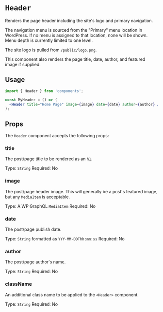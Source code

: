 # `Header`

Renders the page header including the site's logo and primary navigation.

The navigation menu is sourced from the "Primary" menu location in WordPress. If no menu is assigned to that location, none will be shown. Menu depth is currently limited to one level.

The site logo is pulled from `/public/logo.png`.

This component also renders the page title, date, author, and featured image if supplied.

## Usage

```jsx
import { Header } from 'components';

const MyHeader = () => (
  <Header title="Home Page" image={image} date={date} author={author} />
);
```

## Props

The `Header` component accepts the following props:

### title

The post/page title to be rendered as an `h1`.

Type: `String`
Required: No

### image

The post/page header image. This will generally be a post's featured image, but any `MediaItem` is acceptable.

Type: A WP GraphQL `MediaItem`
Required: No

### date

The post/page publish date.

Type: `String` formatted as `YYY-MM-DDThh:mm:ss`
Required: No

### author

The post/page author's name.

Type: `String`
Required: No

### className

An additional class name to be applied to the `<Header>` component.

Type: `String`
Required: No
